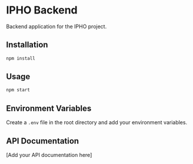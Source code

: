 # IPHO Backend

Backend application for the IPHO project.

## Installation

```bash
npm install
```

## Usage

```bash
npm start
```

## Environment Variables

Create a `.env` file in the root directory and add your environment variables.

## API Documentation

[Add your API documentation here]